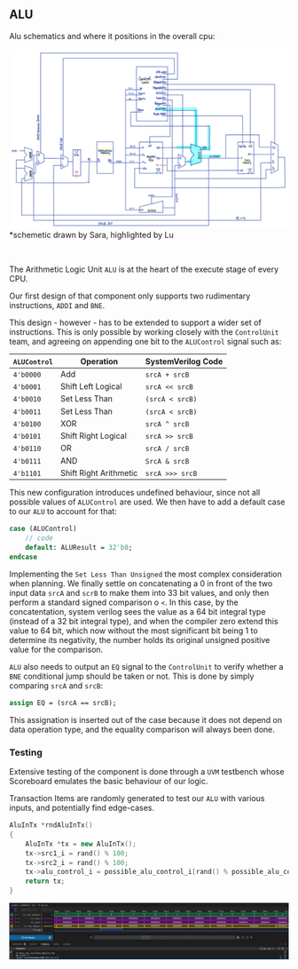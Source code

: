 ## ALU

Alu schematics and where it positions in the overall cpu:

![Alt text](../../../images/imagesLu/aluschem.jpg) *schemetic drawn by Sara, highlighted by Lu

<br>

The Arithmetic Logic Unit `ALU` is at the heart of the execute stage of every CPU.

Our first design of that component only supports two rudimentary instructions, `ADDI` and `BNE`.

This design - however -  has to be extended to support a wider set of instructions. This is only possible by working closely with the `ControlUnit` team, and agreeing on appending one bit to the `ALUControl` signal such as:

| `ALUControl`    | Operation | SystemVerilog Code |
|  ------------ |------------------- | --- |
| `4'b0000`    | Add | `srcA + srcB` |
| `4'b0001`    | Shift Left Logical | `srcA << srcB` |
| `4'b0010`    | Set Less Than | `(srcA < srcB)` |
| `4'b0011`    | Set Less Than | `(srcA < srcB)` |
| `4'b0100`    | XOR | `srcA ^ srcB` |
| `4'b0101`    | Shift Right Logical | `srcA >> srcB` |
| `4'b0110`    | OR | `srcA / srcB` |
| `4'b0111`    | AND | `SrcA & srcB` |
| `4'b1101`    | Shift Right Arithmetic | `srcA >>> srcB`

This new configuration introduces undefined behaviour, since not all possible values of `ALUControl` are used. We then have to add a default case to our `ALU` to account for that:

``` SystemVerilog
case (ALUControl)
	// code
	default: ALUResult = 32'b0;
endcase
```

Implementing the `Set Less Than Unsigned` the most complex consideration when planning. We finally settle on concatenating a 0 in front of the two input data `srcA` and `scrB` to make them into 33 bit values, and only then perform a standard signed comparison o `<`. In this case, by the concatentation, system verilog sees the value as a 64 bit integral type (instead of a 32 bit integral type), and when the compiler zero extend this value to 64 bit, which now without the most significant bit being 1 to determine its negativity, the number holds its original unsigned positive value for the comparison.

`ALU` also needs to output an `EQ` signal to the `ControlUnit` to verify whether a `BNE` conditional jump should be taken or not. This is done by simply comparing `srcA` and `srcB`: 

``` SystemVerilog
assign EQ = (srcA == srcB);
```
This assignation is inserted out of the case because it does not depend on data operation type, and the equality comparison will always been done.

### Testing

Extensive testing of the component is done through a `UVM` testbench whose Scoreboard emulates the basic behaviour of our logic.

Transaction Items are randomly generated to test our `ALU` with various inputs, and potentially find edge-cases.

``` C++
AluInTx *rndAluInTx()
{
    AluInTx *tx = new AluInTx();
    tx->src1_i = rand() % 100;
    tx->src2_i = rand() % 100;
    tx->alu_control_i = possible_alu_control_i[rand() % possible_alu_control_i.size()];
    return tx;
}
```

![Alt text](../../../images/imagesLu/alutest.png)
